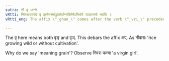 ```yaml
---
sutra: नौ वृ धान्ये
vRtti: निशब्दउपपदे वृ इत्येतस्माद्धातोर्धान्यविशेषेऽभिधेये घञ्प्रत्ययो भवति ॥
vRtti_eng: The affix \"_ghan_\" comes after the verb \"_vri_\" preceded by \"_ni_\"; when the sense is that of grain.

---
```

The वृ here means both वृङ् and वृञ्. This debars the affix अप्. As नीवाराः 'rice growing wild or without cultivation'.

Why do we say 'meaning grain'? Observe निवरा कन्या 'a virgin girl'.